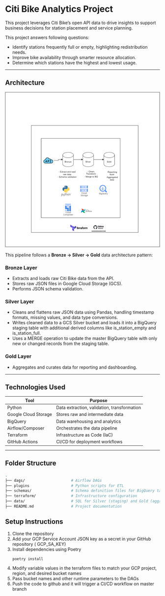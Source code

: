#  Citi Bike Analytics Project

This project leverages Citi Bike’s open API data to drive insights to support business decisions for station placement and service planning.

This project answers following questions:
- Identify stations frequently full or empty, highlighting redistribution needs.
- Improve bike availability through smarter resource allocation.
- Determine which stations have the highest and lowest usage.


---

## Architecture

![Architecture Diagram](architecture.png)

This pipeline follows a **Bronze → Silver → Gold** data architecture pattern:

### Bronze Layer
- Extracts and loads raw Citi Bike data from the API.
- Stores raw JSON files in Google Cloud Storage (GCS).
- Performs JSON schema validation.

### Silver Layer
- Cleans and flattens raw JSON data using Pandas, handling timestamp formats, missing values, and data type conversions.
- Writes cleaned data to a GCS Silver bucket and loads it into a BigQuery staging table with additional derived columns like is_station_empty and is_station_full.
- Uses a MERGE operation to update the master BigQuery table with only new or changed records from the staging table.

### Gold Layer
- Aggregates and curates data for reporting and dashboarding.

---

## Technologies Used

| Tool             | Purpose                                |
|------------------|----------------------------------------|
| Python           | Data extraction, validation, transformation |
| Google Cloud Storage | Stores raw and intermediate data       |
| BigQuery         | Data warehousing and analytics          |
| Airflow/Composer | Orchestrates the data pipeline          |
| Terraform        | Infrastructure as Code (IaC)            |
| GitHub Actions   | CI/CD for deployment workflows          |

---

## Folder Structure

```bash
.
├── dags/                     # Airflow DAGs
├── plugins                   # Python scripts for ETL
├── schemas/                  # Schema definition files for BigQuery tables
├── terraform/                # Infrastructure configuration
├── data/                     # SQL for Silver (staging) and Gold (aggregation) layers
├── README.md                 # Project documentation

```

## Setup Instructions
1. Clone the repository
2. Add your GCP Service Account JSON key as a secret in your GitHub repository ( GCP_SA_KEY)
3. Install dependencies using Poetry
    ```
    poetry install
    ```
4. Modify variable values in the terraform files to match your GCP project, region, and desired bucket names
5. Pass bucket names and other runtime parameters to the DAGs 
6. Push the code to github and it will trigger a CI/CD workflow on master branch

